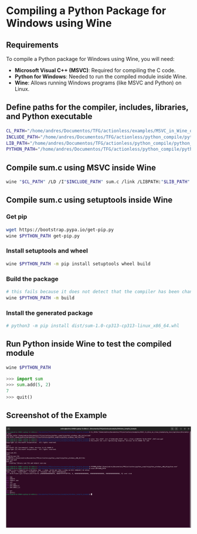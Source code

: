 # Compiling a Python Package for Windows using Wine

## Requirements
To compile a Python package for Windows using Wine, you will need:
- **Microsoft Visual C++ (MSVC)**: Required for compiling the C code.
- **Python for Windows**: Needed to run the compiled module inside Wine.
- **Wine**: Allows running Windows programs (like MSVC and Python) on Linux.

## Define paths for the compiler, includes, libraries, and Python executable
```bash
CL_PATH="/home/andres/Documentos/TFG/actionless/examples/MSVC_in_Wine_on_Linux_Example/my_msvc/opt/msvc/bin/x64/cl.exe"
INCLUDE_PATH="/home/andres/Documentos/TFG/actionless/python_compile/python_windows_x86_64/include"
LIB_PATH="/home/andres/Documentos/TFG/actionless/python_compile/python_windows_x86_64/libs"
PYTHON_PATH="/home/andres/Documentos/TFG/actionless/python_compile/python_windows_x86_64/python.exe"
```

## Compile sum.c using MSVC inside Wine
```bash
wine "$CL_PATH" /LD /I"$INCLUDE_PATH" sum.c /link /LIBPATH:"$LIB_PATH" /OUT:sum.pyd
```

## Compile sum.c using setuptools inside Wine

### Get pip
```bash
wget https://bootstrap.pypa.io/get-pip.py
wine $PYTHON_PATH get-pip.py
```

### Install setuptools and wheel
```bash
wine $PYTHON_PATH -m pip install setuptools wheel build
```

### Build the package
```bash
# this fails because it does not detect that the compiler has been changed and the error that MSVC is missing appears
wine $PYTHON_PATH -m build
```

### Install the generated package
```bash
# python3 -m pip install dist/sum-1.0-cp313-cp313-linux_x86_64.whl
```

## Run Python inside Wine to test the compiled module
```bash
wine $PYTHON_PATH
```

```python
>>> import sum
>>> sum.add(5, 2)
7
>>> quit()
```

## Screenshot of the Example
![Example in a terminal](Windows_Compile_Example.png)
